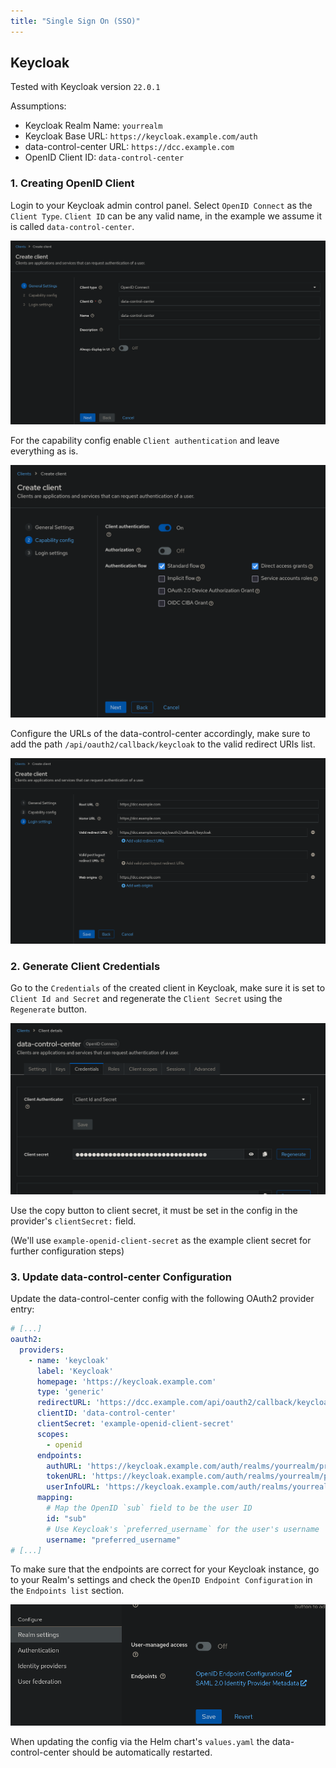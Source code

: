 ```yaml
---
title: "Single Sign On (SSO)"
---
```


## Keycloak

Tested with Keycloak version `22.0.1`

Assumptions:

* Keycloak Realm Name: `yourrealm`
* Keycloak Base URL: `https://keycloak.example.com/auth`
* data-control-center URL: `https://dcc.example.com`
* OpenID Client ID: `data-control-center`

### 1. Creating OpenID Client

Login to your Keycloak admin control panel. Select `OpenID Connect` as the `Client Type`. `Client ID` can be any valid name, in the example we assume it is called `data-control-center`.

![Keycloak - Create OpenID Client Step 1](sso/keycloak-create-client-step-1.png)

For the capability config enable `Client authentication` and leave everything as is.

![Keycloak - Create OpenID Client Step 2](sso/keycloak-create-client-step-2.png)

Configure the URLs of the data-control-center accordingly, make sure to add the path `/api/oauth2/callback/keycloak` to the valid redirect URIs list.

![Keycloak - Create OpenID Client Step 3](sso/keycloak-create-client-step-3.png)

### 2. Generate Client Credentials

Go to the `Credentials` of the created client in Keycloak, make sure it is set to `Client Id and Secret` and regenerate the `Client Secret` using the `Regenerate` button.

![Keycloak - Regenrate Secret](sso/keycloak-regenerate-secret.png)

Use the copy button to client secret, it must be set in the config in the provider's `clientSecret:` field.

(We'll use `example-openid-client-secret` as the example client secret for further configuration steps)

### 3. Update data-control-center Configuration

Update the data-control-center config with the following OAuth2 provider entry:

```yaml
# [...]
oauth2:
  providers:
    - name: 'keycloak'
      label: 'Keycloak'
      homepage: 'https://keycloak.example.com'
      type: 'generic'
      redirectURL: 'https://dcc.example.com/api/oauth2/callback/keycloak'
      clientID: 'data-control-center'
      clientSecret: 'example-openid-client-secret'
      scopes:
        - openid
      endpoints:
        authURL: 'https://keycloak.example.com/auth/realms/yourrealm/protocol/openid-connect/auth'
        tokenURL: 'https://keycloak.example.com/auth/realms/yourrealm/protocol/openid-connect/token'
        userInfoURL: 'https://keycloak.example.com/auth/realms/yourrealm/protocol/openid-connect/userinfo'
      mapping:
        # Map the OpenID `sub` field to be the user ID
        id: "sub"
        # Use Keycloak's `preferred_username` for the user's username
        username: "preferred_username"
# [...]
```

To make sure that the endpoints are correct for your Keycloak instance, go to your Realm's settings and check the `OpenID Endpoint Configuration` in the `Endpoints list` section.

![Keycloak Realm Settings Endpoints section](sso/keycloak-realm-settings-endpoints.png)

When updating the config via the Helm chart's `values.yaml` the data-control-center should be automatically restarted.
